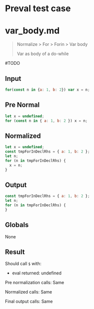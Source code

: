 # Preval test case

# var_body.md

> Normalize > For > Forin > Var body
>
> Var as body of a do-while

#TODO

## Input

`````js filename=intro
for(const n in {a: 1, b: 2}) var x = n;
`````

## Pre Normal

`````js filename=intro
let x = undefined;
for (const n in { a: 1, b: 2 }) x = n;
`````

## Normalized

`````js filename=intro
let x = undefined;
const tmpForInDeclRhs = { a: 1, b: 2 };
let n;
for (n in tmpForInDeclRhs) {
  x = n;
}
`````

## Output

`````js filename=intro
const tmpForInDeclRhs = { a: 1, b: 2 };
let n;
for (n in tmpForInDeclRhs) {
}
`````

## Globals

None

## Result

Should call `$` with:
 - eval returned: undefined

Pre normalization calls: Same

Normalized calls: Same

Final output calls: Same
